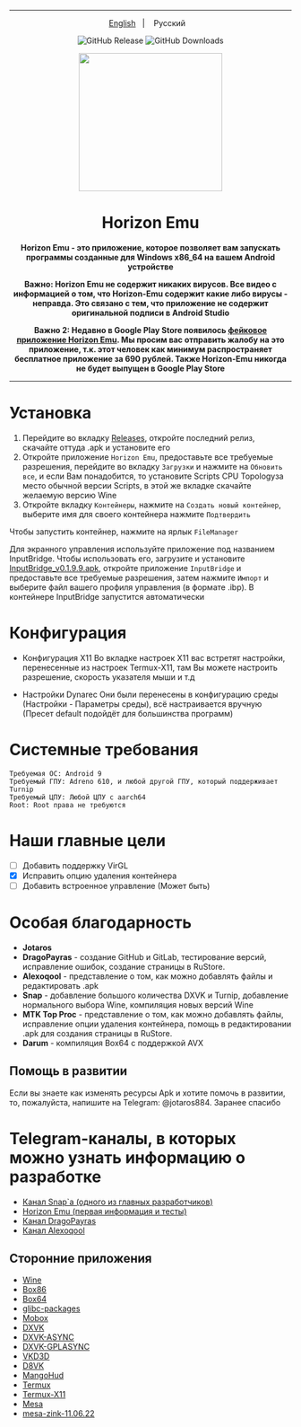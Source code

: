 ----

<p align="center">
<a href="https://github.com/HorizonEmuTeam/Horizon-Emu/blob/main/README.md">English</a>
&nbsp;&nbsp;| &nbsp;&nbsp;
Русский
&nbsp;&nbsp;
</p>

<div align="center">

![GitHub Release](https://img.shields.io/github/v/release/HorizonEmuTeam/Horizon-Emu?label=Последняя%20версия)
![GitHub Downloads](https://img.shields.io/github/downloads/HorizonEmuTeam/Horizon-Emu/total?logo=github&label=Всего%20загрузок)

<p align="center">
	<img src="ProjectLogo.png" width="256" height="246" />  
</p>

<h1 align="center">Horizon Emu</h1>

<p align="center">
<strong>Horizon Emu - это приложение, которое позволяет вам запускать программы созданные для Windows x86_64 на вашем Android устройстве</strong>
</p>

<strong>Важно: Horizon Emu не содержит никаких вирусов. Все видео с информацией о том, что Horizon-Emu содержит какие либо вирусы - неправда. Это связано с тем, что приложение не содержит оригинальной подписи в Android Studio</strong>

<strong>Важно 2: Недавно в Google Play Store появилось [фейковое приложение Horizon Emu](https://play.google.com/store/apps/details?id=com.chahal.horiz). Мы просим вас отправить жалобу на это приложение, т.к. этот человек как минимум распространяет бесплатное приложение за 690 рублей. Также Horizon-Emu никогда не будет выпущен в Google Play Store</strong>

----

</div>

# Установка 

1. Перейдите во вкладку [Releases](https://github.com/HorizonEmuTeam/Horizon-Emu/releases/), откройте последний релиз, скачайте оттуда .apk и установите его
2. Откройте приложение `Horizon Emu`, предоставьте все требуемые разрешения, перейдите во вкладку `Загрузки` и нажмите на `Обновить все`, и если Вам понадобится, то установите Scripts CPU Topologyза место обычной версии Scripts, в этой же вкладке скачайте желаемую версию Wine
3. Откройте вкладку `Контейнеры`, нажмите на `Создать новый контейнер`, выберите имя для своего контейнера нажмите `Подтвердить`

Чтобы запустить контейнер, нажмите на ярлык `FileManager`

Для экранного управления используйте приложение под названием InputBridge. Чтобы использовать его, загрузите и установите [InputBridge_v0.1.9.9.apk](https://raw.githubusercontent.com/HorizonEmuTeam/Horizon-Emu/main/InputBridge_v0.1.9.9.apk), откройте приложение `InputBridge` и предоставьте все требуемые разрешения, затем нажмите `Импорт` и выберите файл вашего профиля управления (в формате .ibp).
В контейнере InputBridge запустится автоматически

# Конфигурация
* Конфигурация X11 
Во вкладке настроек X11 вас встретят настройки, перенесенные из настроек Termux-X11, там Вы можете настроить разрешение, скорость указателя мыши и т.д

* Настройки Dynarec
Они были перенесены в конфигурацию среды (Настройки - Параметры среды), всё настраивается вручную
(Пресет default подойдёт для большинства программ)

# Системные требования

```
Требуемая ОС: Android 9
Требуемый ГПУ: Adreno 610, и любой другой ГПУ, который поддерживает Turnip
Требуемый ЦПУ: Любой ЦПУ с aarch64
Root: Root права не требуются
```

# Наши главные цели

- [ ] Добавить поддержку VirGL
- [x] Исправить опцию удаления контейнера
- [ ] Добавить встроенное управление (Может быть)

# Особая благодарность
* <b>Jotaros</b>
* <b>DragoPayras</b> - создание GitHub и GitLab, тестирование версий, исправление ошибок, создание страницы в RuStore.
* <b>Alexoqool</b> - представление о том, как можно добавлять файлы и редактировать .apk
* <b>Snap</b> - добавление большого количества DXVK и Turnip, добавление нормального выбора Wine, компиляция новых версий Wine
* <b>MTK Top Proc</b> - представление о том, как можно добавлять файлы, исправление опции удаления контейнера, помощь в редактировании .apk для создания страницы в RuStore.
* <b>Darum</b> - компиляция Box64 с поддержкой AVX

## Помощь в развитии 
Если вы знаете как изменять ресурсы Apk и хотите помочь в развитии, то, пожалуйста, напишите на Telegram: @jotaros884. Заранее спасибо

# Telegram-каналы, в которых можно узнать информацию о разработке

* [Канал Snap`а (одного из главных разработчиков)](https://t.me/MoboxWinlatorExagear)
* [Horizon Emu (первая информация и тесты)](https://t.me/HorizonEmuOfficial)
* [Канал DragoPayras](https://t.me/DragOS_Channel)
* [Канал Alexoqool](https://t.me/WinlatorRus)


## Сторонние приложения

* [Wine](https://wiki.winehq.org/Licensing)
* [Box86](https://github.com/ptitSeb/box86)
* [Box64](https://github.com/ptitSeb/box64)
* [glibc-packages](https://github.com/termux-pacman/glibc-packages)
* [Mobox](https://github.com/olegos2/mobox)
* [DXVK](https://github.com/doitsujin/dxvk)
* [DXVK-ASYNC](https://github.com/Sporif/dxvk-async)
* [DXVK-GPLASYNC](https://gitlab.com/Ph42oN/dxvk-gplasync)
* [VKD3D](https://github.com/lutris/vkd3d)
* [D8VK](https://github.com/AlpyneDreams/d8vk)
* [MangoHud](https://github.com/flightlessmango/MangoHud)
* [Termux](https://github.com/termux/termux-app)
* [Termux-X11](https://github.com/termux/termux-x11)
* [Mesa](https://docs.mesa3d.org/license.html)
* [mesa-zink-11.06.22](https://github.com/alexvorxx/mesa-zink-11.06.22)
